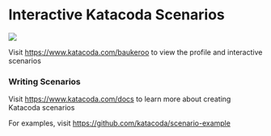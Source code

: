 # Interactive Katacoda Scenarios

[![](http://shields.katacoda.com/katacoda/baukeroo/count.svg)](https://www.katacoda.com/baukeroo "Get your profile on Katacoda.com")

Visit https://www.katacoda.com/baukeroo to view the profile and interactive scenarios

### Writing Scenarios
Visit https://www.katacoda.com/docs to learn more about creating Katacoda scenarios

For examples, visit https://github.com/katacoda/scenario-example
